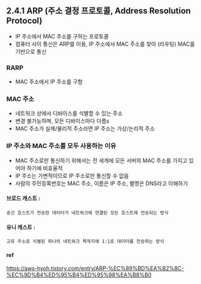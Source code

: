 ## 2.4.1 ARP (주소 결정 프로토콜, Address Resolution Protocol)
- IP 주소에서 MAC 주소를 구하는 프로토콜
- 컴퓨터 사이 통신은 ARP를 이용, IP 주소에서 MAC 주소를 찾아 (라우팅) MAC를 기반으로 통신

### RARP
- MAC 주소에서 IP 주소를 구함

### MAC 주소
- 네트워크 상에서 디바이스를 식별할 수 있는 주소
- 변경 불가능하며, 모든 디바이스마다 다름s
- MAC 주소가 실제/물리적 주소라면 IP 주소는 가상/논리적 주소

### IP 주소와 MAC 주소를 모두 사용하는 이유
- MAC 주소로만 통신하기 위해서는 전 세계에 모든 서버의 MAC 주소를 가지고 있어야 하기에 비효율적
- IP 주소는 가변적이므로 IP 주소로만 통신할 수 없음
- 사람의 주민등록번호는 MAC 주소, 이름은 IP 주소, 별명은 DNS라고 이해하기

#### 브로드 캐스트 : 
	송신 호스트가 전송한 데이터가 네트워크에 연결된 모든 호스트에 전송되는 방식

#### 유니 캐스트 : 
	고유 주소로 식별된 하나의 네트워크 목적지에 1:1로 데이터를 전송하는 방식

#### ref
https://aws-hyoh.tistory.com/entry/ARP-%EC%89%BD%EA%B2%8C-%EC%9D%B4%ED%95%B4%ED%95%98%EA%B8%B0